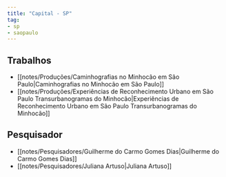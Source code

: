 ```yaml
---
title: "Capital - SP"
tag: 
- sp
- saopaulo
---
```


## Trabalhos
- [[notes/Produções/Caminhografias no Minhocão em São Paulo|Caminhografias no Minhocão em São Paulo]]
- [[notes/Produções/Experiências de Reconhecimento Urbano em São Paulo Transurbanogramas do Minhocão|Experiências de Reconhecimento Urbano em São Paulo Transurbanogramas do Minhocão]]

## Pesquisador
 - [[notes/Pesquisadores/Guilherme do Carmo Gomes Dias|Guilherme do Carmo Gomes Dias]]
 - [[notes/Pesquisadores/Juliana Artuso|Juliana Artuso]]